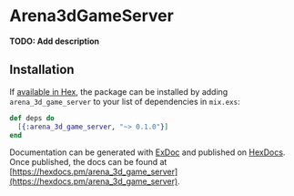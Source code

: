 # Arena3dGameServer

**TODO: Add description**

## Installation

If [available in Hex](https://hex.pm/docs/publish), the package can be installed
by adding `arena_3d_game_server` to your list of dependencies in `mix.exs`:

```elixir
def deps do
  [{:arena_3d_game_server, "~> 0.1.0"}]
end
```

Documentation can be generated with [ExDoc](https://github.com/elixir-lang/ex_doc)
and published on [HexDocs](https://hexdocs.pm). Once published, the docs can
be found at [https://hexdocs.pm/arena_3d_game_server](https://hexdocs.pm/arena_3d_game_server).

